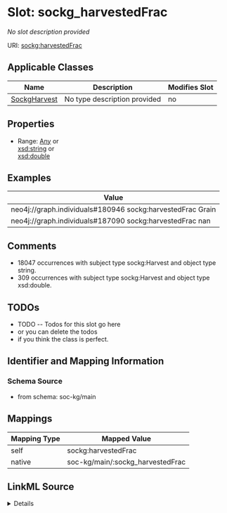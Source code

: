 

# Slot: sockg_harvestedFrac


_No slot description provided_





URI: [sockg:harvestedFrac](http://www.semanticweb.org/sockg/ontologies/2024/0/soil-carbon-ontology/harvestedFrac)



<!-- no inheritance hierarchy -->





## Applicable Classes

| Name | Description | Modifies Slot |
| --- | --- | --- |
| [SockgHarvest](../classes/SockgHarvest.md) | No type description provided |  no  |







## Properties

* Range: [Any](../classes/Any.md)&nbsp;or&nbsp;<br />[xsd:string](http://www.w3.org/2001/XMLSchema#string)&nbsp;or&nbsp;<br />[xsd:double](http://www.w3.org/2001/XMLSchema#double)






## Examples

| Value |
| --- |
| neo4j://graph.individuals#180946 sockg:harvestedFrac Grain |
| neo4j://graph.individuals#187090 sockg:harvestedFrac nan |

## Comments

* 18047 occurrences with subject type sockg:Harvest and object type string.
* 309 occurrences with subject type sockg:Harvest and object type xsd:double.

## TODOs

* TODO -- Todos for this slot go here
* or you can delete the todos
* if you think the class is perfect.

## Identifier and Mapping Information







### Schema Source


* from schema: soc-kg/main




## Mappings

| Mapping Type | Mapped Value |
| ---  | ---  |
| self | sockg:harvestedFrac |
| native | soc-kg/main/:sockg_harvestedFrac |




## LinkML Source

<details>
```yaml
name: sockg_harvestedFrac
description: No slot description provided
todos:
- TODO -- Todos for this slot go here
- or you can delete the todos
- if you think the class is perfect.
comments:
- 18047 occurrences with subject type sockg:Harvest and object type string.
- 309 occurrences with subject type sockg:Harvest and object type xsd:double.
examples:
- value: neo4j://graph.individuals#180946 sockg:harvestedFrac Grain
- value: neo4j://graph.individuals#187090 sockg:harvestedFrac nan
from_schema: soc-kg/main
rank: 1000
slot_uri: sockg:harvestedFrac
alias: sockg_harvestedFrac
domain_of:
- sockg_Harvest
range: Any
any_of:
- range: string
- range: double

```
</details>